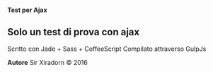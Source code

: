 #### Test per Ajax
## Solo un test di prova con ajax

Scritto con Jade + Sass + CoffeeScript
Compilato attraverso GulpJs

**Autore**
Sir Xiradorn &copy; 2016
